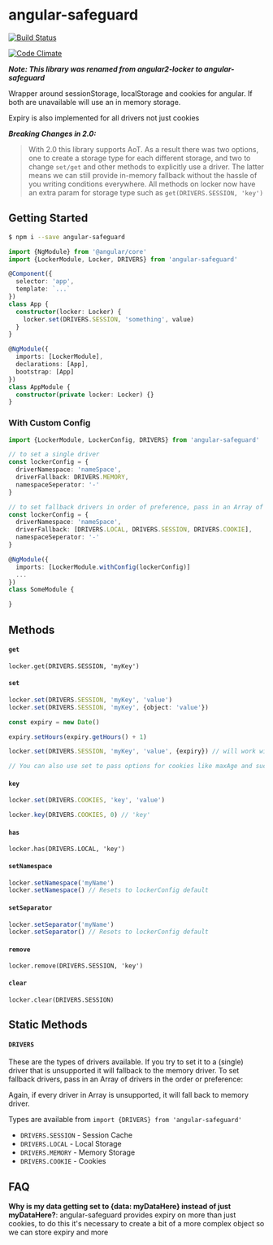 angular-safeguard
=====
[![Build Status](https://travis-ci.org/MikaAK/angular-safeguard.svg?branch=master)](https://travis-ci.org/MikaAK/angular-safeguard)

[![Code Climate](https://codeclimate.com/github/MikaAK/angular2-locker/badges/gpa.svg)](https://codeclimate.com/github/MikaAK/angular2-locker)

***Note: This library was renamed from angular2-locker to angular-safeguard***

Wrapper around sessionStorage, localStorage and cookies for angular. If both are unavailable will use an in memory storage.

Expiry is also implemented for all drivers not just cookies

***Breaking Changes in 2.0:***
> With 2.0 this library supports AoT. As a result there was two options, one to create a
> storage type for each different storage, and two to change `set/get` and other methods
> to explicitly use a driver.
> The latter means we can still provide in-memory fallback without
> the hassle of you writing conditions everywhere.
> All methods on locker now have an extra param for storage type such as `get(DRIVERS.SESSION, 'key')`

## Getting Started
```bash
$ npm i --save angular-safeguard
```

```typescript
import {NgModule} from '@angular/core'
import {LockerModule, Locker, DRIVERS} from 'angular-safeguard'

@Component({
  selector: 'app',
  template: `...`
})
class App {
  constructor(locker: Locker) {
    locker.set(DRIVERS.SESSION, 'something', value)
  }
}

@NgModule({
  imports: [LockerModule],
  declarations: [App],
  bootstrap: [App]
})
class AppModule {
  constructor(private locker: Locker) {}
}
```

### With Custom Config
```typescript
import {LockerModule, LockerConfig, DRIVERS} from 'angular-safeguard'

// to set a single driver
const lockerConfig = {
  driverNamespace: 'nameSpace',
  driverFallback: DRIVERS.MEMORY,
  namespaceSeperator: '-'
}

// to set fallback drivers in order of preference, pass in an Array of Driver
const lockerConfig = {
  driverNamespace: 'nameSpace',
  driverFallback: [DRIVERS.LOCAL, DRIVERS.SESSION, DRIVERS.COOKIE],
  namespaceSeperator: '-'
}

@NgModule({
  imports: [LockerModule.withConfig(lockerConfig)]
  ...
})
class SomeModule {

}
```

## Methods
#### `get`
`locker.get(DRIVERS.SESSION, 'myKey')`

#### `set`
```typescript
locker.set(DRIVERS.SESSION, 'myKey', 'value')
locker.set(DRIVERS.SESSION, 'myKey', {object: 'value'})

const expiry = new Date()

expiry.setHours(expiry.getHours() + 1)

locker.set(DRIVERS.SESSION, 'myKey', 'value', {expiry}) // will work with every driver type

// You can also use set to pass options for cookies like maxAge and such
```

#### `key`
```typescript
locker.set(DRIVERS.COOKIES, 'key', 'value')

locker.key(DRIVERS.COOKIES, 0) // 'key'
```

#### `has`
`locker.has(DRIVERS.LOCAL, 'key')`

#### `setNamespace`
```typescript
locker.setNamespace('myName')
locker.setNamespace() // Resets to lockerConfig default
```

#### `setSeparator`

```typescript
locker.setSeparator('myName')
locker.setSeparator() // Resets to lockerConfig default
```

#### `remove`
`locker.remove(DRIVERS.SESSION, 'key')`

#### `clear`
`locker.clear(DRIVERS.SESSION)`

## Static Methods
#### `DRIVERS`

These are the types of drivers available. If you try to set it to a (single) driver that is unsupported it will fallback to the memory driver.  To set fallback drivers, pass in an Array of drivers in the order or preference:

Again, if every driver in Array is unsupported, it will fall back to memory driver.

Types are available from `import {DRIVERS} from 'angular-safeguard'`

- `DRIVERS.SESSION` - Session Cache
- `DRIVERS.LOCAL` - Local Storage
- `DRIVERS.MEMORY` - Memory Storage
- `DRIVERS.COOKIE` - Cookies


## FAQ

**Why is my data getting set to {data: myDataHere} instead of just myDataHere?**:
angular-safeguard provides expiry on more than just cookies, to do this it's necessary to create a bit of a more complex
object so we can store expiry and more

